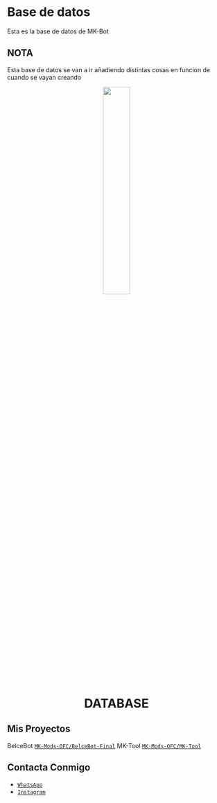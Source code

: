 # Base de datos
Esta es la base de datos de MK-Bot

## NOTA
Esta base de datos se van a ir añadiendo distintas cosas en funcion de cuando se vayan creando

<p align="center">
	<img src="https://telegra.ph/file/09cc0981ccf07754d0af6.jpg" width="35%" style="margin-left: auto;margin-right: auto;display: block;">
</p>
<h1 align="center">DATABASE</h1>

## Mis Proyectos
BelceBot [`MK-Mods-OFC/BelceBot-Final`](https://github.com/MK-Mods-OFC/BelceBot-Final)
MK-Tool [`MK-Mods-OFC/MK-Tool`](https://github.com/MK-Mods-OFC/MK-Tool)

## Contacta Conmigo
* [`WhatsApp`](https://wa.me/34698901397)
* [`Instagram`](https://instagram.com/mikey69yt)

